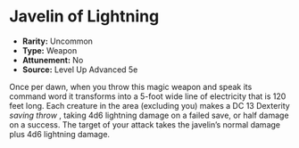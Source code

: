 # Javelin of Lightning

- **Rarity:** Uncommon
- **Type:** Weapon
- **Attunement:** No
- **Source:** Level Up Advanced 5e

Once per dawn, when you throw this magic weapon and speak its command word it transforms into a 5-foot wide line of electricity that is 120 feet long. Each creature in the area (excluding you) makes a DC 13 Dexterity _saving throw_ , taking 4d6 lightning damage on a failed save, or half damage on a success. The target of your attack takes the javelin’s normal damage plus 4d6 lightning damage.
